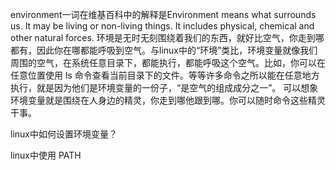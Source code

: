 environment一词在维基百科中的解释是Environment means what surrounds us. It may be living or non-living things. It includes physical, chemical and other natural forces. 
环境是无时无刻围绕着我们的东西，就好比空气，你走到哪都有，因此你在哪都能呼吸到空气。与linux中的“环境”类比，环境变量就像我们周围的空气，在系统任意目录下，都能执行，都能呼吸这个空气。比如，你可以在任意位置使用 ls 命令查看当前目录下的文件。等等许多命令之所以能在任意地方执行，就是因为他们是环境变量的一份子，“是空气的组成成分之一”。
可以想象环境变量就是围绕在人身边的精灵，你走到哪他跟到哪。你可以随时命令这些精灵干事。

linux中如何设置环境变量？

linux中使用 PATH